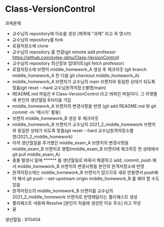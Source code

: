 # Class-VersionControl

과제문제
- 교수님의 repository에 이슈를 생성 (제목에 "과제" 라고 꼭 명시!!)
- 교수님의 repository를 fork
- 로컬저장소에 clone
- 교수님의 repository 를 연결(git remote add professor https://github.com/sylee-skhu/Class-VersionControl)
- 교수님의 repository 최신정보 업데이트(git fetch professor)
- 로컬저장소에 브랜치 middle_homework_A 생성 후 체크아웃 (git branch middle_homework_A 한 다음 git checkout middle_homework_A)
- middle_homework_A 브랜치가 교수님의 main 브랜치와 동일한 상태가 되도록 맞춤(git reset --hard 교수님원격저장소별명/main)
- README.md 파일은 # Class-VersionControl 라고 씌여진 파일이다. 그 아랫줄에 본인의 생년월일 6자리을 기입
- middle_homework_A 브랜치의 변경사항을 반영 (git add README.md 와 git commit -m '메시지' 활용)
- 브랜치 middle_homework_B 생성 후 체크아웃
- middle_homework_B 브랜치가 교수님의 2021_2_middle_homework 브랜치와 동일한 상태가 되도록 맞춤(git reset --hard 교수님원격저장소별명/2021_2_middle_homework)
- 아까 생년월일을 추가했던 middle_exam_A 브랜치의 변경사항을 middle_exam_B 브랜치로 병합(middle_exam_B 브랜치에 체크하웃 한 상태에서 git pull middle_exam_A)
- 충돌 발생시 밑에 ****** 를 생년월일로 바꿔서 해결하고 add, commit, push 해서 middle_homework_B 브랜치의 변경사항을 본인의 원격저장소에 반영
- 원격저장소에는 middle_homework_B 브랜치가 없으므로 새로 만들면서 push해야 해서 git push --set-upstream origin middle_homework_B 를 해야 할 수도 있음
- 원격저장소의 middle_homework_B 브랜치를 교수님의 2021_2_middle_homework 브랜치로 반영해달라는 풀리퀘스트 생성
- 풀리퀘스트 내용에 Resolve [본인이 처음에 생성한 이슈 주소] 라고 작성
- 끝

생년월일 : 970404